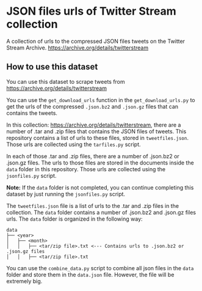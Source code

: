 # JSON files urls of Twitter Stream collection
A collection of urls to the compressed JSON files tweets on the Twitter Stream Archive. https://archive.org/details/twitterstream

## How to use this dataset

You can use this dataset to scrape tweets from https://archive.org/details/twitterstream

You can use the `get_download_urls` function in the `get_download_urls.py` to get the urls of the compressed `.json.bz2` and `.json.gz` files that can contains the tweets.

In this collection: https://archive.org/details/twitterstream, there are a number of .tar and .zip files that contains the JSON files of tweets. This repository contains a list of urls to these files, stored in `tweetfiles.json`. Those urls are collected using the  `tarfiles.py` script.

In each of those .tar and .zip files, there are a number of .json.bz2 or .json.gz files. The urls to those files are stored in the documents inside the `data` folder in this repository. Those urls are collected using the `jsonfiles.py` script.

**Note:** If the `data` folder is not completed, you can continue completing this dataset by just running the `jsonfiles.py` script.

The `tweetfiles.json` file is a list of urls to the .tar and .zip files in the collection. The `data` folder contains a number of .json.bz2 and .json.gz files urls. The `data` folder is organized in the following way:

```
data
├── <year>
│   ├── <month>
│   │   ├── <tar/zip file>.txt <--- Contains urls to .json.bz2 or .json.gz files 
│   │   ├── <tar/zip file>.txt
```

You can use the `combine_data.py` script to combine all json files in the `data` folder and store them in the `data.json` file. However, the file will be extremely big.

